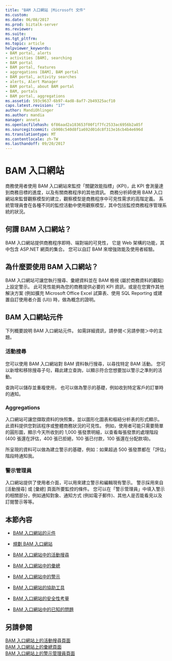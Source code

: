 ```yaml
---
title: "BAM 入口網站 |Microsoft 文件"
ms.custom: 
ms.date: 06/08/2017
ms.prod: biztalk-server
ms.reviewer: 
ms.suite: 
ms.tgt_pltfrm: 
ms.topic: article
helpviewer_keywords:
- BAM portal, alerts
- activities [BAM], searching
- BAM portal
- BAM portal, features
- aggregations [BAM], BAM portal
- BAM portal, activity searches
- alerts, Alert Manager
- BAM portal, about BAM portal
- BAM, portals
- BAM portal, aggregations
ms.assetid: 593c9637-6b97-4ad8-8af7-2b49325acf10
caps.latest.revision: "17"
author: MandiOhlinger
ms.author: mandia
manager: anneta
ms.openlocfilehash: 6f86aad2a183653f00f1f7fc2533ac6956b2a85f
ms.sourcegitcommit: cb908c540d8f1a692d01dc8f313e16cb4b4e696d
ms.translationtype: MT
ms.contentlocale: zh-TW
ms.lasthandoff: 09/20/2017
---
```

# <a name="bam-portal"></a>BAM 入口網站
商務使用者使用 BAM 入口網站來監控「關鍵效能指標」(KPI)，此 KPI 會測量達到商務目標的進度，以及有關商務程序的其他資訊。 商務分析師使用 BAM 入口網站來監督觀察模型的建立，觀察模型是商務程序中可見性需求的高階定義。 系統管理員會在各種不同的監控活動中使用觀察模型，其中包括監控商務程序管理系統的狀況。  
  
## <a name="what-is-the-bam-portal"></a>何謂 BAM 入口網站？  
 BAM 入口網站提供商務程序即時、端對端的可見性， 它是 Web 架構的功能，其中包含 ASP.NET 網頁的集合。 您可以自訂 BAM 來增強效能及使用者經驗。  
  
## <a name="why-use-the-bam-portal"></a>為什麼要使用 BAM 入口網站？  
 BAM 入口網站可讓您執行搜尋、彙總資料並在 BAM 檢視 (屬於商務資料的觀點) 上設定警示。 此可見性能夠為您的商務提供必要的 KPI 資訊，或是在您實作其他解決方案 (例如擴充 Microsoft Office Excel 試算表、使用 SQL Reporting 或建置自訂使用者介面 (UI)) 時，做為概念的證明。  
  
## <a name="bam-portal-components"></a>BAM 入口網站元件  
 下列概要說明 BAM 入口網站元件。 如需詳細資訊，請參閱＜另請參閱＞中的主題。  
  
### <a name="activity-searches"></a>活動搜尋  
 您可以使用 BAM 入口網站對 BAM 資料執行搜尋，以尋找特定 BAM 活動。 您可以新增和移除搜尋子句，藉此建立查詢，以顯示符合您想要加以警示之準則的活動。  
  
 查詢可以儲存並重複使用， 也可以做為警示的基礎，例如收到特定客戶的訂單時的通知。  
  
### <a name="aggregations"></a>Aggregations  
 入口網站可讓您擷取資料的快照集，並以圖形化圖表和樞紐分析表的形式顯示。 此資料提供您對該程序或整體商務狀況的可見性。 例如，使用者可能只需要簡單的圓形圖，顯示今天所收到的 1,000 張發票明細，以查看每張發票的處理階段 (400 張還在評估，400 張已拒絕，100 張已付款，100 張還在分配款項)。  
  
 所呈現的資料可以做為建立警示的基礎，例如：如果超過 500 張發票都在「評估」階段時通知我。  
  
### <a name="alert-manager"></a>警示管理員  
 入口網站提供了使用者介面，可以用來建立警示和編輯現有警示。 警示採用來自 [活動搜尋] 或 [彙總] 頁面所要監控的條件。 您可以在「警示管理員」中填入警示的相關部分，例如通知對象、通知方式 (例如電子郵件)、其他人是否能看見以及訂閱警示等等。  
  
## <a name="in-this-section"></a>本節內容  
  
-   [BAM 入口網站的元件](../core/components-of-the-bam-portal.md)  
  
-   [規劃 BAM 入口網站](../core/planning-for-the-bam-portal.md)  
  
-   [BAM 入口網站中的活動搜尋](../core/activity-searches-in-the-bam-portal.md)  
  
-   [BAM 入口網站中的彙總](../core/aggregations-in-the-bam-portal.md)  
  
-   [BAM 入口網站中的警示](../core/alerts-in-the-bam-portal.md)  
  
-   [BAM 入口網站的協助工具](../core/accessibility-for-the-bam-portal.md)  
  
-   [BAM 入口網站的安全性考量](../core/security-considerations-for-the-bam-portal.md)  
  
-   [BAM 入口網站中的已知的問題](../core/known-issues-in-the-bam-portal.md)  
  
## <a name="see-also"></a>另請參閱  
 [BAM 入口網站上的活動搜尋頁面](../core/activity-search-on-the-bam-portal-page.md)   
 [BAM 入口網站上的彙總頁面](../core/aggregations-on-the-bam-portal-page.md)   
 [BAM 入口網站上的警示管理員頁面](../core/alert-manager-on-the-bam-portal-page.md)